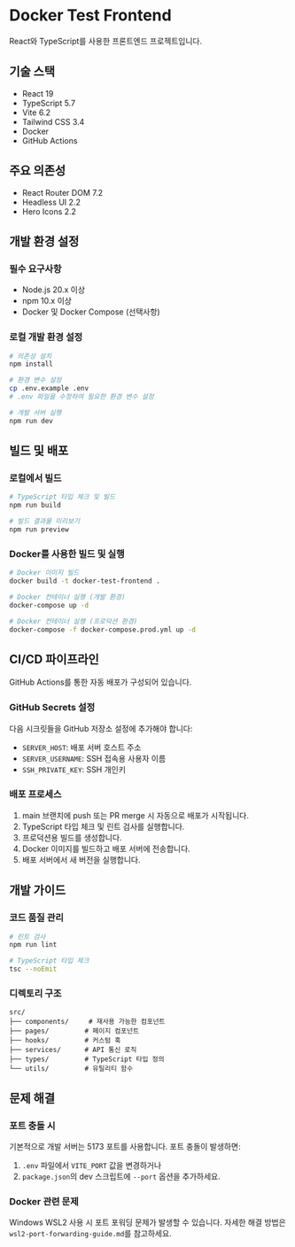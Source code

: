 # Docker Test Frontend

React와 TypeScript를 사용한 프론트엔드 프로젝트입니다.

## 기술 스택

- React 19
- TypeScript 5.7
- Vite 6.2
- Tailwind CSS 3.4
- Docker
- GitHub Actions

## 주요 의존성

- React Router DOM 7.2
- Headless UI 2.2
- Hero Icons 2.2

## 개발 환경 설정

### 필수 요구사항

- Node.js 20.x 이상
- npm 10.x 이상
- Docker 및 Docker Compose (선택사항)

### 로컬 개발 환경 설정

```bash
# 의존성 설치
npm install

# 환경 변수 설정
cp .env.example .env
# .env 파일을 수정하여 필요한 환경 변수 설정

# 개발 서버 실행
npm run dev
```

## 빌드 및 배포

### 로컬에서 빌드

```bash
# TypeScript 타입 체크 및 빌드
npm run build

# 빌드 결과물 미리보기
npm run preview
```

### Docker를 사용한 빌드 및 실행

```bash
# Docker 이미지 빌드
docker build -t docker-test-frontend .

# Docker 컨테이너 실행 (개발 환경)
docker-compose up -d

# Docker 컨테이너 실행 (프로덕션 환경)
docker-compose -f docker-compose.prod.yml up -d
```

## CI/CD 파이프라인

GitHub Actions를 통한 자동 배포가 구성되어 있습니다.

### GitHub Secrets 설정

다음 시크릿들을 GitHub 저장소 설정에 추가해야 합니다:

- `SERVER_HOST`: 배포 서버 호스트 주소
- `SERVER_USERNAME`: SSH 접속용 사용자 이름
- `SSH_PRIVATE_KEY`: SSH 개인키

### 배포 프로세스

1. main 브랜치에 push 또는 PR merge 시 자동으로 배포가 시작됩니다.
2. TypeScript 타입 체크 및 린트 검사를 실행합니다.
3. 프로덕션용 빌드를 생성합니다.
4. Docker 이미지를 빌드하고 배포 서버에 전송합니다.
5. 배포 서버에서 새 버전을 실행합니다.

## 개발 가이드

### 코드 품질 관리

```bash
# 린트 검사
npm run lint

# TypeScript 타입 체크
tsc --noEmit
```

### 디렉토리 구조

```
src/
├── components/     # 재사용 가능한 컴포넌트
├── pages/         # 페이지 컴포넌트
├── hooks/         # 커스텀 훅
├── services/      # API 통신 로직
├── types/         # TypeScript 타입 정의
└── utils/         # 유틸리티 함수
```

## 문제 해결

### 포트 충돌 시

기본적으로 개발 서버는 5173 포트를 사용합니다. 포트 충돌이 발생하면:

1. `.env` 파일에서 `VITE_PORT` 값을 변경하거나
2. `package.json`의 dev 스크립트에 `--port` 옵션을 추가하세요.

### Docker 관련 문제

Windows WSL2 사용 시 포트 포워딩 문제가 발생할 수 있습니다. 자세한 해결 방법은 `wsl2-port-forwarding-guide.md`를 참고하세요.
